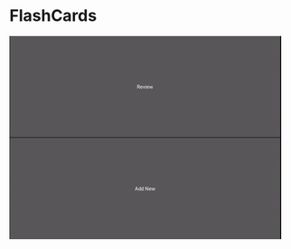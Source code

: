 # FlashCards
![Alt Text](https://github.com/akshat17-07/FlashCards/blob/main/ezgif.com-gif-maker%20(3).gif)
